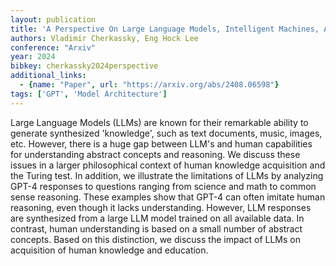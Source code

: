 ```yaml
---
layout: publication
title: 'A Perspective On Large Language Models, Intelligent Machines, And Knowledge Acquisition'
authors: Vladimir Cherkassky, Eng Hock Lee
conference: "Arxiv"
year: 2024
bibkey: cherkassky2024perspective
additional_links:
  - {name: "Paper", url: "https://arxiv.org/abs/2408.06598"}
tags: ['GPT', 'Model Architecture']
---
```

Large Language Models (LLMs) are known for their remarkable ability to
generate synthesized 'knowledge', such as text documents, music, images, etc.
However, there is a huge gap between LLM's and human capabilities for
understanding abstract concepts and reasoning. We discuss these issues in a
larger philosophical context of human knowledge acquisition and the Turing
test. In addition, we illustrate the limitations of LLMs by analyzing GPT-4
responses to questions ranging from science and math to common sense reasoning.
These examples show that GPT-4 can often imitate human reasoning, even though
it lacks understanding. However, LLM responses are synthesized from a large LLM
model trained on all available data. In contrast, human understanding is based
on a small number of abstract concepts. Based on this distinction, we discuss
the impact of LLMs on acquisition of human knowledge and education.
